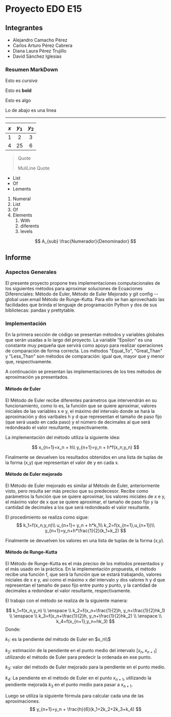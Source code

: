 # Proyecto EDO E15

## Integrantes

- Alejandro Camacho Pérez
- Carlos Arturo Pérez Cabrera
- Diana Laura Pérez Trujillo
- David Sánchez Iglesias

### Resumen MarkDown

Esto es *cursiva*

Esto es **bold**

Esto es algo

Lo de abajo es una linea

---

|$x$|$y_1$|$y_2$|
|:---:|:---:|:---:|
|1|2|3
|4|25|6|

>
> Quote
>
> MuliLine Quote

- List
- Of
- Lements

1. Numeral
2. List
3. Of
4. Elements
   1. With
   2. diferents
   3. levels

$$
A_{sub}
\frac{Numerador}{Denominador}
$$

## Informe

### Aspectos Generales

El presente proyecto propone tres implementaciones computacionales de los siguientes métodos para aproximar soluciones de Ecuaciones Diferenciales: Método de Euler, Método de Euler Mejorado y   git config --global user.email Método de Runge-Kutta. Para ello se han aprovechado las facilidades que brinda el lenguaje de programación Python y dos de sus bibliotecas: pandas y prettytable.

### Implementación

En la primera sección de código se presentan métodos y variables globales que serán usadas a lo largo del proyecto.
La variable "Epsilon" es una constante muy pequeña que servirá como apoyo para realizar operaciones de comparación de forma correcta.
Los métodos "Equal_To", "Great_Than" y "Less_Than" son métodos de comparación: igual que, mayor que y menor que, respectivamente.

A continuación se presentan las implementaciones de los tres métodos de aproximación ya presentados.

#### Método de Euler

El Método de Euler recibe diferentes parámetros que intervendrán en su funcionamiento, como lo es, la función que se quiere aproximar, valores iniciales de las variables x e y, el máximo del intervalo donde se hará la aproximación y dos varibales h y d que representan el tamaño de paso fijo (que será usado en cada paso) y el número de decimales al que será redondeado el valor resultante, respectivamente.

La implementación del método utiliza la siguiente idea:

$$
x_{n+1}=x_n + h\\
y_{n+1}=y_n + h*f(x_n,y_n)
$$

Finalmente se devuelven los resultados obtenidos en una lista de tuplas de la forma (x,y) que representan el valor de y en cada x.

#### Método de Euler mejorado

El Método de Euler mejorado es similar al Método de Euler, anteriormente visto, pero resulta ser más preciso que su predecesor.
Recibe como parámetros la función que se quiere aproximar, los valores iniciales de x e y, el máximo valor de x que se quiere aproximar, el tamaño de paso fijo y la cantidad de decimales a los que será redondeado el valor resultante.

El procedimiento se realiza como sigue:
$$
k_1=f(x_n,y_n)\\
u_{n+1}= y_n + h*k_1\\
k_2=f(x_{n+1},u_{n+1})\\
y_{n+1}=y_n+h*\frac{1}{2}(k_1+k_2)
$$

Finalmente se devuelven los valores en una lista de tuplas de la forma (x,y).

#### Método de Runge-Kutta

El Método de Runge-Kutta es el más preciso de los métodos presentados y el más usado en la práctica. En la implementación propuesta, el método recibe una función f, que será la función que se estará trabajando, valores iniciales de x e y, así como el máximo x del intervalo y dos valores h y d que representan el tamaño de paso fijo entre punto y punto, y la cantidad de decimales a redondear el valor resultante, respectivamente.

El trabajo con el método se realiza de la siguiente manera:

$$
k_1=f(x_n,y_n) \\
\enspace       \\
k_2=f(x_n+\frac{1}{2}h, y_n+\frac{1}{2}hk_1) \\
\enspace       \\
k_3=f(x_n+\frac{1}{2}h, y_n+\frac{1}{2}hk_2) \\
\enspace       \\
k_4=f(x_{n+1},y_n+hk_3)
$$
Donde:

$k_1:$ es la pendiente del método de Euler en $x_n\\$

$k_2:$ estimación de la pendiente en el punto medio del intervalo [$x_n,x_{n+1}$] utilizando el método de Euler para predecir la ordenada en ese punto.

$k_3:$ valor del método de Euler mejorado para la pendiente en el punto medio.

$k_4:$ La pendiente en el método de Euler en el punto $x_{n+1}$, utilizando la pendiente mejorada $k_3$ en el punto medio para pasar a $x_{n+1}$.

Luego se utiliza la siguiente fórmula para calcular cada una de las aproximaciones.
$$
y_{n+1}=y_n + \frac{h}{6}(k_1+2k_2+2k_3+k_4)
$$
